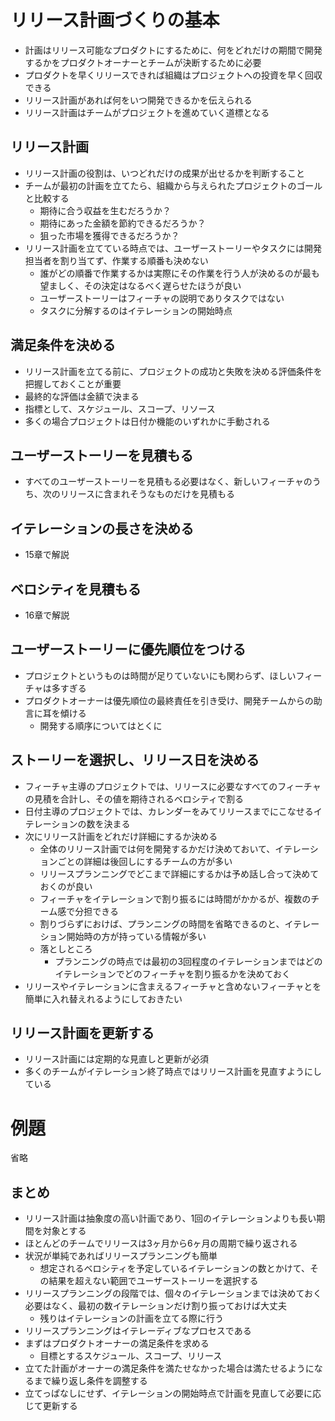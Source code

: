 # リリース計画づくりの基本

- 計画はリリース可能なプロダクトにするために、何をどれだけの期間で開発するかをプロダクトオーナーとチームが決断するために必要
- プロダクトを早くリリースできれば組織はプロジェクトへの投資を早く回収できる
- リリース計画があれば何をいつ開発できるかを伝えられる
- リリース計画はチームがプロジェクトを進めていく道標となる

## リリース計画

- リリース計画の役割は、いつどれだけの成果が出せるかを判断すること
- チームが最初の計画を立てたら、組織から与えられたプロジェクトのゴールと比較する
    - 期待に合う収益を生むだろうか？
    - 期待にあった金額を節約できるだろうか？
    - 狙った市場を獲得できるだろうか？
- リリース計画を立てている時点では、ユーザーストーリーやタスクには開発担当者を割り当てず、作業する順番も決めない
    - 誰がどの順番で作業するかは実際にその作業を行う人が決めるのが最も望ましく、その決定はなるべく遅らせたほうが良い
    - ユーザーストーリーはフィーチャの説明でありタスクではない
    - タスクに分解するのはイテレーションの開始時点

## 満足条件を決める

- リリース計画を立てる前に、プロジェクトの成功と失敗を決める評価条件を把握しておくことが重要
- 最終的な評価は金額で決まる
- 指標として、スケジュール、スコープ、リソース
- 多くの場合プロジェクトは日付か機能のいずれかに手動される

## ユーザーストーリーを見積もる

- すべてのユーザーストーリーを見積もる必要はなく、新しいフィーチャのうち、次のリリースに含まれそうなものだけを見積もる

## イテレーションの長さを決める

- 15章で解説

## ベロシティを見積もる

- 16章で解説

## ユーザーストーリーに優先順位をつける

- プロジェクトというものは時間が足りていないにも関わらず、ほしいフィーチャは多すぎる
- プロダクトオーナーは優先順位の最終責任を引き受け、開発チームからの助言に耳を傾ける
    - 開発する順序についてはとくに

## ストーリーを選択し、リリース日を決める

- フィーチャ主導のプロジェクトでは、リリースに必要なすべてのフィーチャの見積を合計し、その値を期待されるベロシティで割る
- 日付主導のプロジェクトでは、カレンダーをみてリリースまでにこなせるイテレーションの数を決まる
- 次にリリース計画をどれだけ詳細にするか決める
    - 全体のリリース計画では何を開発するかだけ決めておいて、イテレーションごとの詳細は後回しにするチームの方が多い
    - リリースプランニングでどこまで詳細にするかは予め話し合って決めておくのが良い
    - フィーチャをイテレーションで割り振るには時間がかかるが、複数のチーム感で分担できる
    - 割りづらずにおけば、プランニングの時間を省略できるのと、イテレーション開始時の方が持っている情報が多い
    - 落としところ
        - プランニングの時点では最初の3回程度のイテレーションまではどのイテレーションでどのフィーチャを割り振るかを決めておく
- リリースやイテレーションに含まえるフィーチャと含めないフィーチャとを簡単に入れ替えれるようにしておきたい

## リリース計画を更新する

- リリース計画には定期的な見直しと更新が必須
- 多くのチームがイテレーション終了時点ではリリース計画を見直すようにしている

# 例題

省略

## まとめ

- リリース計画は抽象度の高い計画であり、1回のイテレーションよりも長い期間を対象とする
- ほとんどのチームでリリースは3ヶ月から6ヶ月の周期で繰り返される
- 状況が単純であればリリースプランニングも簡単
    - 想定されるベロシティを予定しているイテレーションの数とかけて、その結果を超えない範囲でユーザーストーリーを選択する
- リリースプランニングの段階では、個々のイテレーションまでは決めておく必要はなく、最初の数イテレーションだけ割り振っておけば大丈夫
    - 残りはイテレーションの計画を立てる際に行う
- リリースプランニングはイテレーディブなプロセスである
- まずはプロダクトオーナーの満足条件を求める
    - 目標とするスケジュール、スコープ、リリース
- 立てた計画がオーナーの満足条件を満たせなかった場合は満たせるようになるまで繰り返し条件を調整する
- 立てっぱなしにせず、イテレーションの開始時点で計画を見直して必要に応じて更新する
